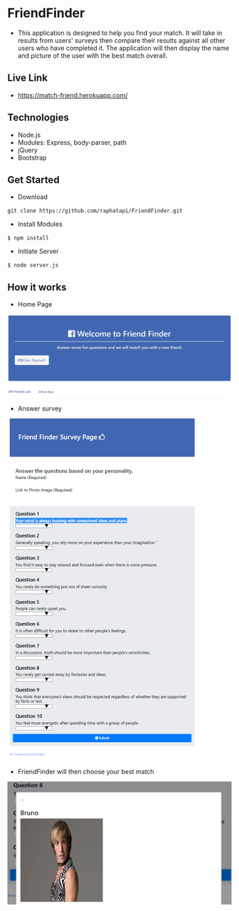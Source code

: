 # FriendFinder

* This application is designed to help you find your match. It will take in results from users' surveys then compare their results against all other users who have completed it. The application will then display the name and picture of the user with the best match overall.

## Live Link

- https://match-friend.herokuapp.com/

## Technologies

- Node.js
- Modules: Express, body-parser, path
- jQuery
- Bootstrap


## Get Started

- Download
```
git clone https://github.com/raphatapi/FriendFinder.git
```

- Install Modules
```
$ npm install
```

- Initiate Server

```
$ node server.js   
```

## How it works

- Home Page 

![FFHome Pic](ffhome.png)

- Answer survey 

![FFSurvey Pic](ffsurvey.png)

- FriendFinder will then choose your best match 

![FFMatch Pic](ffmatch.png)